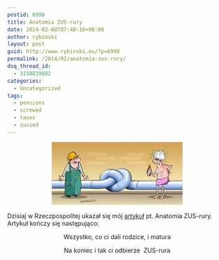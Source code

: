 ```yaml
---
postid: 6998
title: Anatomia ZUS-rury
date: 2014-02-08T07:48:16+00:00
author: rybinski
layout: post
guid: http://www.rybinski.eu/?p=6998
permalink: /2014/02/anatomia-zus-rury/
dsq_thread_id:
  - 3150819882
categories:
  - Uncategorized
tags:
  - pensions
  - screwed
  - taxes
  - zussed
---
```

<p style="text-align: center;">
  <a href="/uploads/2014/02/ZUS_rura.jpg"><img class="size-medium wp-image-6999 aligncenter" title="ZUS_rura" src="/uploads/2014/02/ZUS_rura-300x144.jpg" alt="" width="300" height="144" /></a>
</p>

Dzisiaj w Rzeczpospolitej ukazał się mój [artykuł](http://www.ekonomia.rp.pl/artykul/705506,1085400-Anatomia-ZUS-rury.html) pt. Anatomia ZUS-rury. Artykuł kończy się następująco:

<p style="text-align: center;">
  Wszystko, co ci dali rodzice, i matura
</p>

<p style="text-align: center;">
  Na koniec i tak ci odbierze  ZUS-rura
</p>

<p style="text-align: center;">
